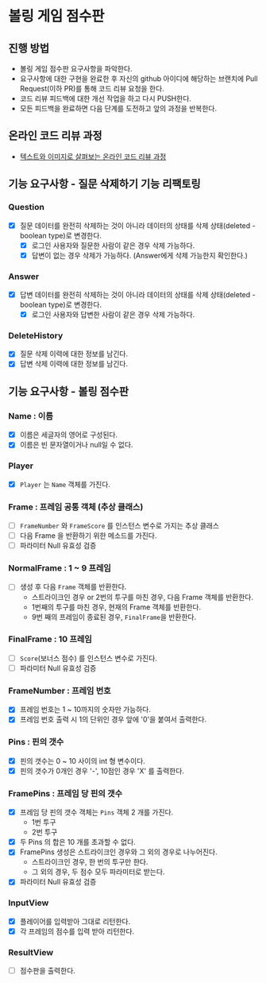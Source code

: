 # 볼링 게임 점수판
## 진행 방법
* 볼링 게임 점수판 요구사항을 파악한다.
* 요구사항에 대한 구현을 완료한 후 자신의 github 아이디에 해당하는 브랜치에 Pull Request(이하 PR)를 통해 코드 리뷰 요청을 한다.
* 코드 리뷰 피드백에 대한 개선 작업을 하고 다시 PUSH한다.
* 모든 피드백을 완료하면 다음 단계를 도전하고 앞의 과정을 반복한다.

## 온라인 코드 리뷰 과정
* [텍스트와 이미지로 살펴보는 온라인 코드 리뷰 과정](https://github.com/next-step/nextstep-docs/tree/master/codereview)

## 기능 요구사항 - 질문 삭제하기 기능 리팩토링
### Question
- [X] 질문 데이터를 완전히 삭제하는 것이 아니라 데이터의 상태를 삭제 상태(deleted - boolean type)로 변경한다.
    - [X] 로그인 사용자와 질문한 사람이 같은 경우 삭제 가능하다.
    - [X] 답변이 없는 경우 삭제가 가능하다. (Answer에게 삭제 가능한지 확인한다.)
    
### Answer
- [X] 답변 데이터를 완전히 삭제하는 것이 아니라 데이터의 상태를 삭제 상태(deleted - boolean type)로 변경한다.
    - [X] 로그인 사용자와 답변한 사람이 같은 경우 삭제 가능하다.
    
### DeleteHistory
- [X] 질문 삭제 이력에 대한 정보를 남긴다.
- [X] 답변 삭제 이력에 대한 정보를  남긴다.

## 기능 요구사항 - 볼링 점수판
### Name : 이름
- [X] 이름은 세글자의 영어로 구성된다.
- [X] 이름은 빈 문자열이거나 null일 수 없다.

### Player
- [X] `Player` 는 `Name` 객체를 가진다.

### Frame : 프레임 공통 객체 (추상 클래스)
- [ ] `FrameNumber` 와 `FrameScore` 를 인스턴스 변수로 가지는 추상 클래스
- [ ] 다음 Frame 을 반환하기 위한 메소드를 가진다.
- [ ] 파라미터 Null 유효성 검증

### NormalFrame : 1 ~ 9 프레임
- [ ] 생성 후 다음 `Frame` 객체를 반환한다.
    - 스트라이크인 경우 or 2번의 투구를 마친 경우, 다음 Frame 객체를 반환한다.
    - 1번째의 투구를 마친 경우, 현재의 Frame 객체를 반환한다.
    - 9번 째의 프레임이 종료된 경우, `FinalFrame`을 반환한다.
    
### FinalFrame : 10 프레임
- [ ] `Score`(보너스 점수) 를 인스턴스 변수로 가진다.
- [ ] 파라미터 Null 유효성 검증

### FrameNumber : 프레임 번호
- [X] 프레임 번호는 1 ~ 10까지의 숫자만 가능하다.
- [X] 프레임 번호 출력 시 1의 단위인 경우 앞에 '0'을 붙여서 출력한다.

### Pins : 핀의 갯수
- [X] 핀의 갯수는 0 ~ 10 사이의 int 형 변수이다.
- [X] 핀의 갯수가 0개인 경우 '-', 10점인 경우 'X' 를 출력한다.

### FramePins : 프레임 당 핀의 갯수
- [X] 프레임 당 핀의 갯수 객체는 `Pins` 객체 2 개를 가진다.
    - 1번 투구
    - 2번 투구
- [X] 두 Pins 의 합은 10 개를 초과할 수 없다.
- [X] FramePins 생성은 스트라이크인 경우와 그 외의 경우로 나누어진다.
    - 스트라이크인 경우, 한 번의 투구만 한다.
    - 그 외의 경우, 두 점수 모두 파라미터로 받는다.
- [X] 파라미터 Null 유효성 검증

### InputView
- [X] 플레이어를 입력받아 그대로 리턴한다.
- [X] 각 프레임의 점수를 입력 받아 리턴한다.

### ResultView
- [ ] 점수판을 출력한다.